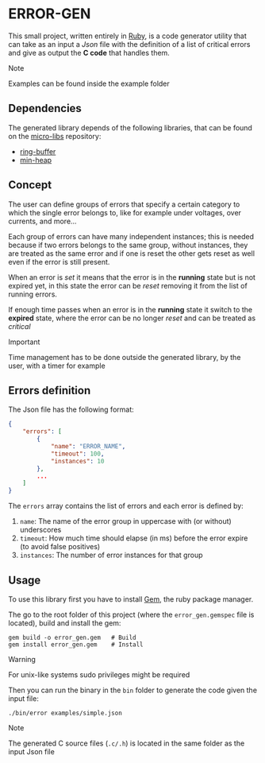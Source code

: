 # ERROR-GEN

This small project, written entirely in [Ruby](https://www.ruby-lang.org/it/), is a
code generator utility that can take as an input a *Json* file with the definition of a
list of critical errors and give as output the **C code** that handles them.

> [!NOTE]
> Examples can be found inside the example folder

## Dependencies

The generated library depends of the following libraries, that can be found on the [micro-libs](https://github.com/eagletrt/micro-libs) repository:
- [ring-buffer](https://github.com/eagletrt/micro-libs/tree/master/ring-buffer)
- [min-heap](https://github.com/eagletrt/micro-libs/tree/master/min-heap)

## Concept

The user can define groups of errors that specify a certain category to which the single error
belongs to, like for example under voltages, over currents, and more...

Each group of errors can have many independent instances; this is needed because if two errors
belongs to the same group, without instances, they are treated as the same error and if one is
reset the other gets reset as well even if the error is still present.

When an error is *set* it means that the error is in the **running** state but is
not expired yet, in this state the error can be *reset* removing it from the list of
running errors.

If enough time passes when an error is in the **running** state it switch to the **expired**
state, where the error can be no longer *reset* and can be treated as *critical*

> [!IMPORTANT]
> Time management has to be done outside the generated library, by the user, with a timer for example

## Errors definition

The Json file has the following format:
```json
{
    "errors": [
        {
            "name": "ERROR_NAME",
            "timeout": 100,
            "instances": 10
        },
        ...
    ]
}
```

The `errors` array contains the list of errors and each error is defined by:
1. `name`: The name of the error group in uppercase with (or without) underscores
2. `timeout`: How much time should elapse (in ms) before the error expire (to avoid false positives)
3. `instances`: The number of error instances for that group

## Usage

To use this library first you have to install [Gem](https://rubygems.org/), the ruby
package manager.

The go to the root folder of this project (where the `error_gen.gemspec` file is located),
build and install the gem:
```shell
gem build -o error_gen.gem   # Build
gem install error_gen.gem    # Install
```

> [!WARNING]
> For unix-like systems sudo privileges might be required

Then you can run the binary in the `bin` folder to generate the code given the input file:
```shell
./bin/error examples/simple.json
```

> [!NOTE]
> The generated C source files (`.c/.h`) is located in the same folder as the input Json file

